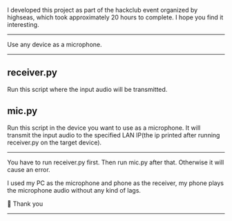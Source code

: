 I developed this project as part of the hackclub event organized by highseas, which took approximately 20 hours to complete. I hope you find it interesting.

<hr>
Use any device as a microphone.
<hr>

## receiver.py
Run this script where the input audio will be transmitted.

## mic.py
Run this script in the device you want to use as a microphone. It will transmit the input audio to the specified LAN IP(the ip printed after running receiver.py on the target device).
<hr>
You have to run receiver.py first. Then run mic.py after that. Otherwise it will cause an error.

I used my PC as the microphone and phone as the receiver, my phone plays the microphone audio without any kind of lags.

🌠 Thank you
<hr>
